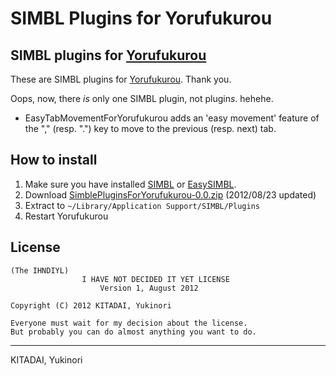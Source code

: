 SIMBL Plugins for Yorufukurou
=============================

SIMBL plugins for [Yorufukurou](https://sites.google.com/site/yorufukurou/)
--------------
These are SIMBL plugins for [Yorufukurou](https://sites.google.com/site/yorufukurou/).
Thank you.

Oops, now, there *is* only one SIMBL plugin, not plugin*s*. hehehe.

- EasyTabMovementForYorufukurou
adds an 'easy movement' feature of the "," (resp. ".") key to move to the previous (resp. next) tab.


How to install
--------------
1. Make sure you have installed [SIMBL](http://www.culater.net/software/SIMBL/SIMBL.php) or [EasySIMBL](https://github.com/norio-nomura/EasySIMBL).
2. Download [SimblePluginsForYorufukurou-0.0.zip](https://github.com/downloads/Nyoho/SimblPluginsForYorufukurou/SimblePluginsForYorufukurou-0.0.zip) (2012/08/23 updated)
3. Extract to `~/Library/Application Support/SIMBL/Plugins`
4. Restart Yorufukurou


License
-------
	(The IHNDIYL)
		            I HAVE NOT DECIDED IT YET LICENSE
	                    Version 1, August 2012
	
	Copyright (C) 2012 KITADAI, Yukinori
	
	Everyone must wait for my decision about the license.
	But probably you can do almost anything you want to do.

---
KITADAI, Yukinori

